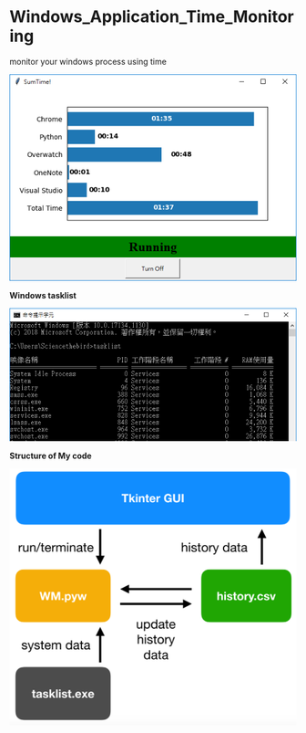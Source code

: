 # Windows_Application_Time_Monitoring
monitor your windows process using time

![Alt text](https://github.com/Sciencethebird/Windows_Application_Time_Monitoring/blob/main/SumTime_Document/%E6%93%B7%E5%8F%96.PNG?raw=true)

**Windows tasklist**


![Alt text](https://github.com/Sciencethebird/Windows_Application_Time_Monitoring/blob/main/SumTime_Document/tasklist.PNG?raw=true)

**Structure of My code**

![Alt text](https://github.com/Sciencethebird/Windows_Application_Time_Monitoring/blob/main/SumTime_Document/Structure.png?raw=true)
